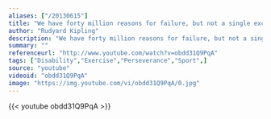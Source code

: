 ```yaml
---
aliases: ["/20130615"]
title: "We have forty million reasons for failure, but not a single excuse."
author: "Rudyard Kipling"
description: "We have forty million reasons for failure, but not a single excuse. - Rudyard Kipling quotes from GetInspired365.com"
summary: ""
referenceurl: "http://www.youtube.com/watch?v=obdd31Q9PqA"
tags: ["Disability","Exercise","Perseverance","Sport",]
source: "youtube"
videoid: "obdd31Q9PqA"
image: "https://img.youtube.com/vi/obdd31Q9PqA/0.jpg"
---
```


{{< youtube obdd31Q9PqA >}}
